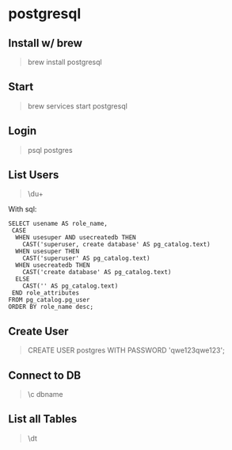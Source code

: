 # postgresql
## Install w/ brew
> brew install postgresql

## Start
> brew services start postgresql

## Login
> psql postgres

## List Users
> \du+

With sql:
```
SELECT usename AS role_name,
 CASE
  WHEN usesuper AND usecreatedb THEN
    CAST('superuser, create database' AS pg_catalog.text)
  WHEN usesuper THEN
    CAST('superuser' AS pg_catalog.text)
  WHEN usecreatedb THEN
    CAST('create database' AS pg_catalog.text)
  ELSE
    CAST('' AS pg_catalog.text)
 END role_attributes
FROM pg_catalog.pg_user
ORDER BY role_name desc;
```

## Create User
> CREATE USER postgres WITH PASSWORD 'qwe123qwe123';

## Connect to DB
> \c dbname

## List all Tables
> \dt
